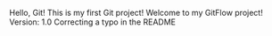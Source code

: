 Hello, Git!
This is my first Git project!
Welcome to my GitFlow project!
Version: 1.0
Correcting a typo in the README
